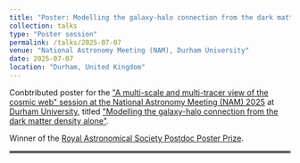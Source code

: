 ```yaml
---
title: "Poster: Modelling the galaxy-halo connection from the dark matter density alone"
collection: talks
type: "Poster session"
permalink: /talks/2025-07-07
venue: "National Astronomy Meeting (NAM), Durham University"
date: 2025-07-07
location: "Durham, United Kingdom"
---
```


Conbtributed poster for the ["A multi-scale and multi-tracer view of the cosmic web" session at the National Astronomy Meeting (NAM) 2025](https://sbi-galev.github.io/2025/) at [Durham University](https://www.durham.ac.uk/), titled ["Modelling the 
galaxy-halo connection from the dark matter density alone"](../files/2025-07-07_nam2025_galaxy_bias_poster.pdf).

Winner of the [Royal Astronomical Society Postdoc Poster Prize](https://www.instagram.com/p/DL-UiS1OnJI/).

<hr style="border:2px solid gray">
